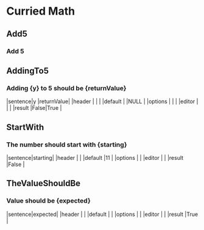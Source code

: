 # Curried Math


## Add5
### Add 5


## AddingTo5
### Adding {y} to 5 should be {returnValue}
|sentence|y    |returnValue|
|header  |     |           |
|default |     |NULL       |
|options |     |           |
|editor  |     |           |
|result  |False|True       |


## StartWith
### The number should start with {starting}
|sentence|starting|
|header  |        |
|default |11      |
|options |        |
|editor  |        |
|result  |False   |


## TheValueShouldBe
### Value should be {expected}
|sentence|expected|
|header  |        |
|default |        |
|options |        |
|editor  |        |
|result  |True    |


